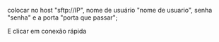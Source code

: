  colocar no host "sftp://IP", nome de usuário "nome de usuario", senha "senha" e a porta "porta que passar";

E clicar em conexão rápida
